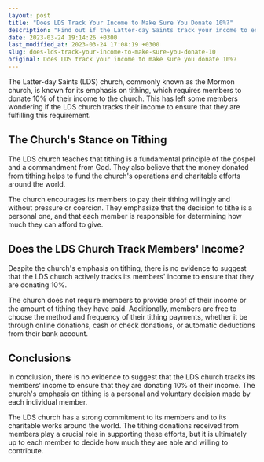 ```yaml
---
layout: post
title: "Does LDS Track Your Income to Make Sure You Donate 10%?"
description: "Find out if the Latter-day Saints track your income to ensure you donate 10% to the church."
date: 2023-03-24 19:14:26 +0300
last_modified_at: 2023-03-24 17:08:19 +0300
slug: does-lds-track-your-income-to-make-sure-you-donate-10
original: Does LDS track your income to make sure you donate 10%?
---
```

The Latter-day Saints (LDS) church, commonly known as the Mormon church, is known for its emphasis on tithing, which requires members to donate 10% of their income to the church. This has left some members wondering if the LDS church tracks their income to ensure that they are fulfilling this requirement.

## The Church's Stance on Tithing

The LDS church teaches that tithing is a fundamental principle of the gospel and a commandment from God. They also believe that the money donated from tithing helps to fund the church's operations and charitable efforts around the world.

The church encourages its members to pay their tithing willingly and without pressure or coercion. They emphasize that the decision to tithe is a personal one, and that each member is responsible for determining how much they can afford to give.

## Does the LDS Church Track Members' Income?

Despite the church's emphasis on tithing, there is no evidence to suggest that the LDS church actively tracks its members' income to ensure that they are donating 10%.

The church does not require members to provide proof of their income or the amount of tithing they have paid. Additionally, members are free to choose the method and frequency of their tithing payments, whether it be through online donations, cash or check donations, or automatic deductions from their bank account.

## Conclusions

In conclusion, there is no evidence to suggest that the LDS church tracks its members' income to ensure that they are donating 10% of their income. The church's emphasis on tithing is a personal and voluntary decision made by each individual member.

The LDS church has a strong commitment to its members and to its charitable works around the world. The tithing donations received from members play a crucial role in supporting these efforts, but it is ultimately up to each member to decide how much they are able and willing to contribute.